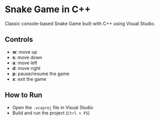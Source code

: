 # Snake Game in C++

Classic console-based Snake Game built with C++ using Visual Studio.

## Controls
- **w**: move up  
- **s**: move down  
- **a**: move left  
- **d**: move right  
- **p**: pause/resume the game  
- **x**: exit the game  

## How to Run
- Open the `.vcxproj` file in Visual Studio  
- Build and run the project (`Ctrl + F5`)

